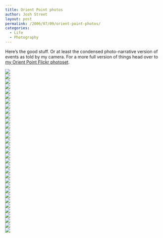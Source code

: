 ```yaml
---
title: Orient Point photos
author: Josh Street
layout: post
permalink: /2006/07/09/orient-point-photos/
categories:
  - Life
  - Photography
---
```

Here&#8217;s the good stuff. Or at least the condensed photo-narrative version of events as told by my camera. For a more full version of things head over to [my Orient Point Flickr photoset][1].

![][2]  
![][3]  
![][4]  
![][5]  
![][6]  
![][7]  
![][8]  
![][9]  
![][10]  
![][11]  
![][12]  
![][13]  
![][14]  
![][15]  
![][16]  
![][17]  
![][18]  
![][19]  
![][20]  
![][21]  
![][22]  
![][23]  
![][24]  
![][25]  
![][26]  
![][27]  
![][28]  
![][29]  
![][30]  
![][31]  
![][32]  
![][33]  
![][34]

 [1]: http://flickr.com/photos/joahua/sets/72157594192292124/
 [2]: /blog/wp-content/2006/07/op/IMGP3100.JPG
 [3]: /blog/wp-content/2006/07/op/IMGP3110.JPG
 [4]: /blog/wp-content/2006/07/op/IMGP3117.JPG
 [5]: /blog/wp-content/2006/07/op/IMGP3120.JPG
 [6]: /blog/wp-content/2006/07/op/IMGP3122.JPG
 [7]: /blog/wp-content/2006/07/op/IMGP3150.JPG
 [8]: /blog/wp-content/2006/07/op/IMGP3159.JPG
 [9]: /blog/wp-content/2006/07/op/IMGP3163.JPG
 [10]: /blog/wp-content/2006/07/op/IMGP3186.JPG
 [11]: /blog/wp-content/2006/07/op/IMGP3228.JPG
 [12]: /blog/wp-content/2006/07/op/IMGP3250.JPG
 [13]: /blog/wp-content/2006/07/op/IMGP3273.JPG
 [14]: /blog/wp-content/2006/07/op/IMGP3286.JPG
 [15]: /blog/wp-content/2006/07/op/IMGP3309.JPG
 [16]: /blog/wp-content/2006/07/op/IMGP3317.JPG
 [17]: /blog/wp-content/2006/07/op/IMGP3329.JPG
 [18]: /blog/wp-content/2006/07/op/IMGP3343.JPG
 [19]: /blog/wp-content/2006/07/op/IMGP3354.JPG
 [20]: /blog/wp-content/2006/07/op/IMGP3356.JPG
 [21]: /blog/wp-content/2006/07/op/IMGP3357.JPG
 [22]: /blog/wp-content/2006/07/op/IMGP3361.JPG
 [23]: /blog/wp-content/2006/07/op/IMGP3363.JPG
 [24]: /blog/wp-content/2006/07/op/IMGP3367.JPG
 [25]: /blog/wp-content/2006/07/op/IMGP3373.JPG
 [26]: /blog/wp-content/2006/07/op/IMGP3374.JPG
 [27]: /blog/wp-content/2006/07/op/IMGP3382.JPG
 [28]: /blog/wp-content/2006/07/op/IMGP3384.JPG
 [29]: /blog/wp-content/2006/07/op/IMGP3386.JPG
 [30]: /blog/wp-content/2006/07/op/IMGP3393.JPG
 [31]: /blog/wp-content/2006/07/op/IMGP3400.JPG
 [32]: /blog/wp-content/2006/07/op/IMGP3416.JPG
 [33]: /blog/wp-content/2006/07/op/IMGP3418.JPG
 [34]: /blog/wp-content/2006/07/op/IMGP3425.JPG